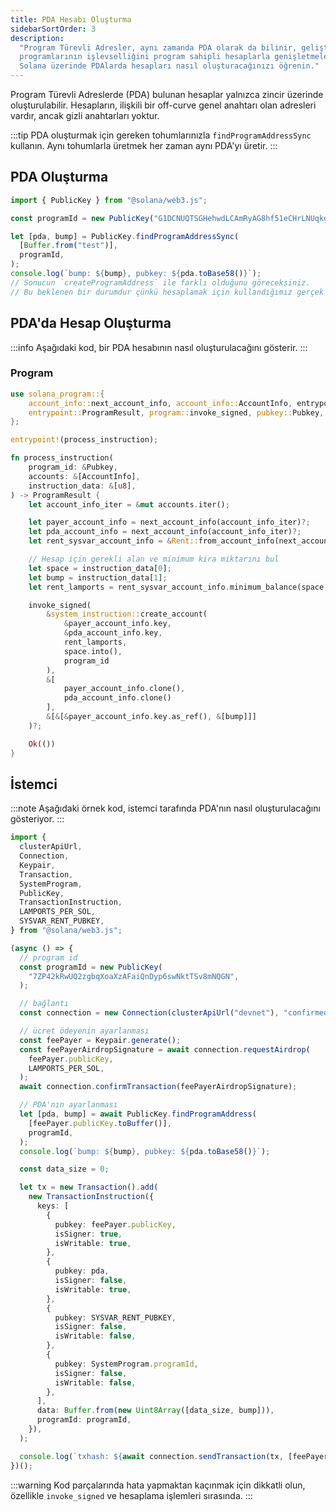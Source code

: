 ```yaml
---
title: PDA Hesabı Oluşturma
sidebarSortOrder: 3
description:
  "Program Türevli Adresler, aynı zamanda PDA olarak da bilinir, geliştiricilerin
  programlarının işlevselliğini program sahipli hesaplarla genişletmelerine olanak tanır.
  Solana üzerinde PDAlarda hesapları nasıl oluşturacağınızı öğrenin."
---
```


Program Türevli Adreslerde (PDA) bulunan hesaplar yalnızca zincir üzerinde oluşturulabilir. 
Hesapların, ilişkili bir off-curve genel anahtarı olan adresleri vardır, ancak gizli anahtarları yoktur.

:::tip
PDA oluşturmak için gereken tohumlarınızla `findProgramAddressSync` kullanın. 
Aynı tohumlarla üretmek her zaman aynı PDA'yı üretir.
:::

## PDA Oluşturma

```typescript filename="generate-pda.ts"
import { PublicKey } from "@solana/web3.js";

const programId = new PublicKey("G1DCNUQTSGHehwdLCAmRyAG8hf51eCHrLNUqkgGKYASj");

let [pda, bump] = PublicKey.findProgramAddressSync(
  [Buffer.from("test")],
  programId,
);
console.log(`bump: ${bump}, pubkey: ${pda.toBase58()}`);
// Sonucun `createProgramAddress` ile farklı olduğunu göreceksiniz.
// Bu beklenen bir durumdur çünkü hesaplamak için kullandığımız gerçek tohum ["test" + bump]
```

## PDA'da Hesap Oluşturma

:::info
Aşağıdaki kod, bir PDA hesabının nasıl oluşturulacağını gösterir.
:::

### Program

```rust filename="create-pda.rs" {24-37}
use solana_program::{
    account_info::next_account_info, account_info::AccountInfo, entrypoint,
    entrypoint::ProgramResult, program::invoke_signed, pubkey::Pubkey, system_instruction, sysvar::{rent::Rent, Sysvar}
};

entrypoint!(process_instruction);

fn process_instruction(
    program_id: &Pubkey,
    accounts: &[AccountInfo],
    instruction_data: &[u8],
) -> ProgramResult {
    let account_info_iter = &mut accounts.iter();

    let payer_account_info = next_account_info(account_info_iter)?;
    let pda_account_info = next_account_info(account_info_iter)?;
    let rent_sysvar_account_info = &Rent::from_account_info(next_account_info(account_info_iter)?)?;

    // Hesap için gerekli alan ve minimum kira miktarını bul
    let space = instruction_data[0];
    let bump = instruction_data[1];
    let rent_lamports = rent_sysvar_account_info.minimum_balance(space.into());

    invoke_signed(
        &system_instruction::create_account(
            &payer_account_info.key,
            &pda_account_info.key,
            rent_lamports,
            space.into(),
            program_id
        ),
        &[
            payer_account_info.clone(),
            pda_account_info.clone()
        ],
        &[&[&payer_account_info.key.as_ref(), &[bump]]]
    )?;

    Ok(())
}
```

## İstemci

:::note
Aşağıdaki örnek kod, istemci tarafında PDA'nın nasıl oluşturulacağını gösteriyor.
:::

```typescript filename="create-pda.ts"
import {
  clusterApiUrl,
  Connection,
  Keypair,
  Transaction,
  SystemProgram,
  PublicKey,
  TransactionInstruction,
  LAMPORTS_PER_SOL,
  SYSVAR_RENT_PUBKEY,
} from "@solana/web3.js";

(async () => {
  // program id
  const programId = new PublicKey(
    "7ZP42kRwUQ2zgbqXoaXzAFaiQnDyp6swNktTSv8mNQGN",
  );

  // bağlantı
  const connection = new Connection(clusterApiUrl("devnet"), "confirmed");

  // ücret ödeyenin ayarlanması
  const feePayer = Keypair.generate();
  const feePayerAirdropSignature = await connection.requestAirdrop(
    feePayer.publicKey,
    LAMPORTS_PER_SOL,
  );
  await connection.confirmTransaction(feePayerAirdropSignature);

  // PDA'nın ayarlanması
  let [pda, bump] = await PublicKey.findProgramAddress(
    [feePayer.publicKey.toBuffer()],
    programId,
  );
  console.log(`bump: ${bump}, pubkey: ${pda.toBase58()}`);

  const data_size = 0;

  let tx = new Transaction().add(
    new TransactionInstruction({
      keys: [
        {
          pubkey: feePayer.publicKey,
          isSigner: true,
          isWritable: true,
        },
        {
          pubkey: pda,
          isSigner: false,
          isWritable: true,
        },
        {
          pubkey: SYSVAR_RENT_PUBKEY,
          isSigner: false,
          isWritable: false,
        },
        {
          pubkey: SystemProgram.programId,
          isSigner: false,
          isWritable: false,
        },
      ],
      data: Buffer.from(new Uint8Array([data_size, bump])),
      programId: programId,
    }),
  );

  console.log(`txhash: ${await connection.sendTransaction(tx, [feePayer])}`);
})();
``` 

:::warning
Kod parçalarında hata yapmaktan kaçınmak için dikkatli olun, özellikle `invoke_signed` ve hesaplama işlemleri sırasında.
:::